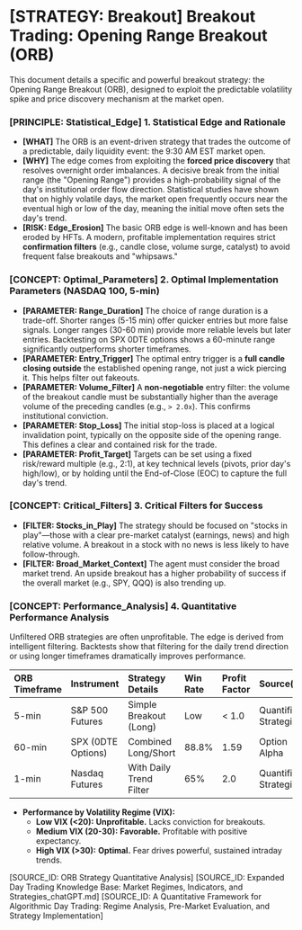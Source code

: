 # [STRATEGY: Breakout] Breakout Trading: Opening Range Breakout (ORB)

This document details a specific and powerful breakout strategy: the Opening Range Breakout (ORB), designed to exploit the predictable volatility spike and price discovery mechanism at the market open.

### [PRINCIPLE: Statistical_Edge] 1. Statistical Edge and Rationale

- **[WHAT]** The ORB is an event-driven strategy that trades the outcome of a predictable, daily liquidity event: the 9:30 AM EST market open.
- **[WHY]** The edge comes from exploiting the **forced price discovery** that resolves overnight order imbalances. A decisive break from the initial range (the "Opening Range") provides a high-probability signal of the day's institutional order flow direction. Statistical studies have shown that on highly volatile days, the market open frequently occurs near the eventual high or low of the day, meaning the initial move often sets the day's trend.
- **[RISK: Edge_Erosion]** The basic ORB edge is well-known and has been eroded by HFTs. A modern, profitable implementation requires strict **confirmation filters** (e.g., candle close, volume surge, catalyst) to avoid frequent false breakouts and "whipsaws."

### [CONCEPT: Optimal_Parameters] 2. Optimal Implementation Parameters (NASDAQ 100, 5-min)

- **[PARAMETER: Range_Duration]** The choice of range duration is a trade-off. Shorter ranges (5-15 min) offer quicker entries but more false signals. Longer ranges (30-60 min) provide more reliable levels but later entries. Backtesting on SPX 0DTE options shows a 60-minute range significantly outperforms shorter timeframes.
- **[PARAMETER: Entry_Trigger]** The optimal entry trigger is a **full candle closing outside** the established opening range, not just a wick piercing it. This helps filter out fakeouts.
- **[PARAMETER: Volume_Filter]** A **non-negotiable** entry filter: the volume of the breakout candle must be substantially higher than the average volume of the preceding candles (e.g., `> 2.0x`). This confirms institutional conviction.
- **[PARAMETER: Stop_Loss]** The initial stop-loss is placed at a logical invalidation point, typically on the opposite side of the opening range. This defines a clear and contained risk for the trade.
- **[PARAMETER: Profit_Target]** Targets can be set using a fixed risk/reward multiple (e.g., 2:1), at key technical levels (pivots, prior day's high/low), or by holding until the End-of-Close (EOC) to capture the full day's trend.

### [CONCEPT: Critical_Filters] 3. Critical Filters for Success

- **[FILTER: Stocks_in_Play]** The strategy should be focused on "stocks in play"—those with a clear pre-market catalyst (earnings, news) and high relative volume. A breakout in a stock with no news is less likely to have follow-through.
- **[FILTER: Broad_Market_Context]** The agent must consider the broad market trend. An upside breakout has a higher probability of success if the overall market (e.g., SPY, QQQ) is also trending up.

### [CONCEPT: Performance_Analysis] 4. Quantitative Performance Analysis

Unfiltered ORB strategies are often unprofitable. The edge is derived from intelligent filtering. Backtests show that filtering for the daily trend direction or using longer timeframes dramatically improves performance.

| ORB Timeframe | Instrument | Strategy Details | Win Rate | Profit Factor | Source(s) |
| :--- | :--- | :--- | :--- | :--- | :--- |
| 5-min | S&P 500 Futures | Simple Breakout (Long) | Low | < 1.0 | Quantified Strategies |
| 60-min | SPX (0DTE Options) | Combined Long/Short | 88.8% | 1.59 | Option Alpha |
| 1-min | Nasdaq Futures | With Daily Trend Filter | 65% | 2.0 | Quantified Strategies |

- **Performance by Volatility Regime (VIX):**
  - **Low VIX (<20):** **Unprofitable.** Lacks conviction for breakouts.
  - **Medium VIX (20-30):** **Favorable.** Profitable with positive expectancy.
  - **High VIX (>30):** **Optimal.** Fear drives powerful, sustained intraday trends.

[SOURCE_ID: ORB Strategy Quantitative Analysis]
[SOURCE_ID: Expanded Day Trading Knowledge Base: Market Regimes, Indicators, and Strategies_chatGPT.md]
[SOURCE_ID: A Quantitative Framework for Algorithmic Day Trading: Regime Analysis, Pre-Market Evaluation, and Strategy Implementation]
